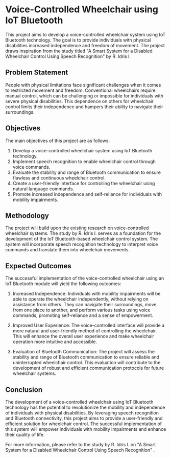 
# Voice-Controlled Wheelchair using IoT Bluetooth

This project aims to develop a voice-controlled wheelchair system using IoT Bluetooth technology. The goal is to provide individuals with physical disabilities increased independence and freedom of movement. The project draws inspiration from the study titled "A Smart System for a Disabled Wheelchair Control Using Speech Recognition" by R. Idris l.

## Problem Statement

People with physical limitations face significant challenges when it comes to restricted movement and freedom. Conventional wheelchairs require manual control, which can be challenging or impossible for individuals with severe physical disabilities. This dependence on others for wheelchair control limits their independence and hampers their ability to navigate their surroundings.

## Objectives

The main objectives of this project are as follows:

1. Develop a voice-controlled wheelchair system using IoT Bluetooth technology.
2. Implement speech recognition to enable wheelchair control through voice commands.
3. Evaluate the stability and range of Bluetooth communication to ensure flawless and continuous wheelchair control.
4. Create a user-friendly interface for controlling the wheelchair using natural language commands.
5. Promote increased independence and self-reliance for individuals with mobility impairments.

## Methodology

The project will build upon the existing research on voice-controlled wheelchair systems. The study by R. Idris l. serves as a foundation for the development of the IoT Bluetooth-based wheelchair control system. The system will incorporate speech recognition technology to interpret voice commands and translate them into wheelchair movements.

## Expected Outcomes

The successful implementation of the voice-controlled wheelchair using an IoT Bluetooth module will yield the following outcomes:

1. Increased Independence: Individuals with mobility impairments will be able to operate the wheelchair independently, without relying on assistance from others. They can navigate their surroundings, move from one place to another, and perform various tasks using voice commands, promoting self-reliance and a sense of empowerment.

2. Improved User Experience: The voice-controlled interface will provide a more natural and user-friendly method of controlling the wheelchair. This will enhance the overall user experience and make wheelchair operation more intuitive and accessible.

3. Evaluation of Bluetooth Communication: The project will assess the stability and range of Bluetooth communication to ensure reliable and uninterrupted wheelchair control. This evaluation will contribute to the development of robust and efficient communication protocols for future wheelchair systems.

## Conclusion

The development of a voice-controlled wheelchair using IoT Bluetooth technology has the potential to revolutionize the mobility and independence of individuals with physical disabilities. By leveraging speech recognition and Bluetooth connectivity, this project aims to provide a user-friendly and efficient solution for wheelchair control. The successful implementation of this system will empower individuals with mobility impairments and enhance their quality of life.

For more information, please refer to the study by R. Idris l. on "A Smart System for a Disabled Wheelchair Control Using Speech Recognition" .

